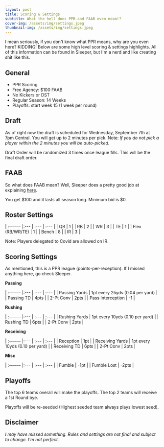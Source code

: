 ```yaml
---
layout: post
title: Scoring & Settings
subtitle: What the hell does PPR and FAAB even mean!?
cover-img: /assets/img/settings.jpeg
thumbnail-img: /assets/img/settings.jpeg
---
```


I mean seriously, if you don't know what PPR means, why are you even here? KIDDING! Below are some high level scoring & settings highlights. All of this information can be found in Sleeper, but I'm a nerd and like creating shit like this. 

## General
- PPR Scoring
- Free Agency: $100 FAAB
- No Kickers or DST
- Regular Season: 14 Weeks
- Playoffs: start week 15 (1 week per round)

## Draft
As of right now the draft is scheduled for Wednesday, September 7th at 7pm Central. You will get up to 2 minutes per pick. Note: *If you do not pick a player within the 2 minutes you will be auto-picked.*

Draft Order will be randomized 3 times once league fills. This will be the final draft order.

## FAAB
So what does FAAB mean? Well, Sleeper does a pretty good job at explaining [here](https://support.sleeper.app/en/articles/1876040-how-does-faab-bidding-work).

You get $100 and it lasts all season long. Minimum bid is $0.



## Roster Settings

| :------ |:--- | :--- | :--- |
| QB | 1 |
| RB | 2 |
| WR | 3 | 
| TE | 1 |
| Flex (RB/WR/TE) | 1 |
| Bench | 8 |
| IR | 3 |

Note: Players delegated to Covid are allowed on IR.


## Scoring Settings
As mentioned, this is a PPR league (points-per-reception). If I missed anything here, go check Sleeper.

**Passing**

| :------ |:--- | :--- | :--- |
| Passing Yards | 1pt every 25yds (0.04 per yard) |
| Passing TD | 4pts |
| 2-Pt Conv | 2pts |
| Pass Interception | -1 |

**Rushing**

| :------ |:--- | :--- | :--- |
| Rushing Yards | 1pt every 10yds (0.10 per yard) |
| Rushing TD | 6pts |
| 2-Pt Conv | 2pts |

**Receiving**

| :------ |:--- | :--- | :--- |
| Reception | 1pt |
| Receiving Yards | 1pt every 10yds (0.10 per yard) |
| Receiving TD | 6pts |
| 2-Pt Conv | 2pts |

**Misc**

| :------ |:--- | :--- | :--- |
| Fumble | -1pt |
| Fumble Lost | -2pts |

## Playoffs
The top 6 teams overall will make the playoffs. The top 2 teams will receive a 1st Round bye.

Playoffs will be re-seeded (Highest seeded team always plays lowest seed).

## Disclaimer
_I may have missed something. Rules and settings are not final and subject to change. I'm not perfect._
